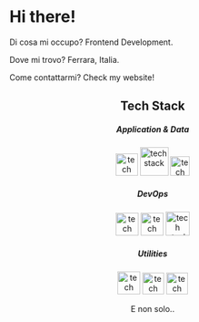 <h1> Hi there!</h1>

Di cosa mi occupo? Frontend Development.

Dove mi trovo? Ferrara, Italia.

Come contattarmi? Check my website!

<!-- HTML -->

<h2 align="center"> Tech Stack </h2>

<h5 align="center"> Application & Data </h5>
<div align="center" dir="auto">
  <p dir="auto">
       <img src="https://img.stackshare.io/service/2538/kEpgHiC9.png" alt="tech stack" data-canonical-src="https://img.shields.io/badge/html5-       %23E34F26.svg?    style=for-the-badge&amp;logo=html5&amp;logoColor=white" style="width: 39px">
       <img src="https://img.stackshare.io/service/6727/css.png" alt="tech stack" data-canonical-src="https://img.shields.io/badge/html5-%23E34F26.svg?    style=for-the-badge&amp;logo=html5&amp;logoColor=white" style="width: 50px">
       <img src="https://cdn.worldvectorlogo.com/logos/javascript-1.svg" alt="tech stack" data-canonical-src="https://img.shields.io/badge/html5-%23E34F26.svg?    style=for-the-badge&amp;logo=html5&amp;logoColor=white" style="width: 34px">
  </p>
</div>



<h5 align="center"> DevOps </h5>
<div align="center" dir="auto">
  <p dir="auto">
       <img src="https://cdn.worldvectorlogo.com/logos/bitbucket-icon.svg" alt="tech stack" data-canonical-src="https://img.shields.io/badge/html5-       %23E34F26.svg?    style=for-the-badge&amp;logo=html5&amp;logoColor=white" style="width: 40px;">
       <img src="https://www.vectorlogo.zone/logos/visualstudio_code/visualstudio_code-icon.svg" alt="tech stack" data-canonical-src="https://img.shields.io/badge/html5-%23E34F26.svg?    style=for-the-badge&amp;logo=html5&amp;logoColor=white" style="width: 40px;">
       <img src="https://www.geekandjob.com/uploads/wiki/c620b14fbbc044bda55703f69c04b565.png" alt="tech stack" data-canonical-src="https://img.shields.io/badge/html5-%23E34F26.svg?    style=for-the-badge&amp;logo=html5&amp;logoColor=white" style="width: 42px">
  </p>
</div>




<h5 align="center"> Utilities </h5>
<div align="center" dir="auto">
  <p dir="auto">
       <img src="https://www.vectorlogo.zone/logos/getpostman/getpostman-icon.svg" alt="tech stack" data-canonical-src="https://img.shields.io/badge/html5-       %23E34F26.svg?    style=for-the-badge&amp;logo=html5&amp;logoColor=white" style="width: 40px;">
       <img src="https://www.vectorlogo.zone/logos/slack/slack-icon.svg" alt="tech stack" data-canonical-src="https://img.shields.io/badge/html5-%23E34F26.svg?    style=for-the-badge&amp;logo=html5&amp;logoColor=white" style="width: 38px">
    <img src="https://cdn.worldvectorlogo.com/logos/trello.svg" alt="tech stack" data-canonical-src="https://img.shields.io/badge/html5-%23E34F26.svg?    style=for-the-badge&amp;logo=html5&amp;logoColor=white" style="width: 38px">
  
  </p>
  
 <p> E non solo.. </p>

</div>


